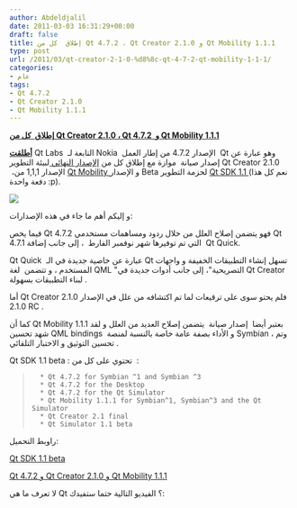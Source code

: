 ```yaml
---
author: Abdeldjalil
date: 2011-03-03 16:31:29+00:00
draft: false
title: إطلاق  كل من Qt 4.7.2 ، Qt Creator 2.1.0 و Qt Mobility 1.1.1
type: post
url: /2011/03/qt-creator-2-1-0-%d8%8c-qt-4-7-2-qt-mobility-1-1-1/
categories:
- عام
tags:
- Qt 4.7.2
- Qt Creator 2.1.0
- Qt Mobility 1.1.1
---
```


[**إطلاق  كل من Qt Creator 2.1.0 ، Qt 4.7.2  و Qt Mobility 1.1.1**
](https://www.it-scoop.com/2011/03/qt-creator-2-1-0-،-qt-4-7-2-qt-mobility-1-1-1)


**[أطلقت](http://labs.qt.nokia.com/2011/03/01/qt-4-7-2-has-been-released/)** Qt Labs  التابعة لـ Nokia  الإصدار 4.7.2 من إطار العمل  Qt وهو عبارة عن إصدار صيانة  موازة مع إطلاق كل من [إلإصدار النهائي ](http://labs.qt.nokia.com/2011/03/01/qt-creator-2-1-0-released/) لبيئة التطوير Qt Creator 2.1.0  ،الإصدار 1,1,1 من [Qt Mobility ](http://labs.qt.nokia.com/2011/03/01/qt-mobility-1-1-1-released/) و الإصدار Beta لحزمة التطوير [Qt SDK 1.1 ](http://labs.qt.nokia.com/2011/03/01/qt-sdk-1-1-beta-released/) (نعم كل هذا دفعة واحدة :p).




[![](https://3.bp.blogspot.com/_8Kvtw29jRUk/TTxuYw7Bw-I/AAAAAAAAB3E/YSa5DjOfrKU/s1600/Qt_logostrap_CMYK.png)
](https://www.it-scoop.com/2011/03/qt-creator-2-1-0-،-qt-4-7-2-qt-mobility-1-1-1)


و إليكم أهم ما جاء في هذه الإصدارات:

فيما يخص Qt 4.7.2 فهو يتضمن إصلاح العلل من خلال ردود ومساهمات مستخدمي Qt 4.7.1 التي تم توفيرها شهر نوفمبر الفارط  ، إلى جانب إضافة  Qt Quick.

Qt Quick  عبارة عن خاصية جديدة في الـ Qt تسهل إنشاء التطبيقات الخفيفة و واجهات المستخدم ، و تتضمن  لغة QML "التصريحية"، إلى جانب أدوات جديدة في Qt Creator لبناء التطبيقات بسهولة .

أما Qt Creator 2.1.0 فلم يحتو سوى على ترقيعات لما تم اكتشافه من علل في الإصدار 2.1.0 RC .

كما أن Qt Mobility 1.1.1 بعتبر أيضا  إصدار صيانة  يتضمن إصلاح العديد من العلل و لقد شهد تحسين QML bindings  و الأداء بصفة عامة خاصة بالنسبة لمنصة Symbian ، وتم تحسين التوثيق و الاختبار التلقائي .

Qt SDK 1.1 beta : تحتوي على كل من  :


<blockquote>

> 
> 
	  * Qt 4.7.2 for Symbian ^1 and Symbian ^3
	  * Qt 4.7.2 for the Desktop
	  * Qt 4.7.2 for the Qt Simulator
	  * Qt Mobility 1.1.1 for Symbian^1, Symbian^3 and the Qt Simulator
	  * Qt Creator 2.1 final
	  * Qt Simulator 1.1 beta

</blockquote>


راوبط التحميل:

[Qt SDK 1.1 beta](http://labs.qt.nokia.com/2011/03/01/qt-sdk-1-1-beta-released/)

[Qt 4.7.2 و Qt Creator 2.1.0 و Qt Mobility 1.1.1 ](http://qt.nokia.com/downloads)



لا تعرف ما هي Qt ؟ الفيديو التالية حتما ستفيدك:

<!-- more -->


<object width="640" height="390"><embed src="http://www.youtube.com/v/p0xiKBEx8RA?fs=1&hl=fr_FR" allowscriptaccess="always" height="390" width="640" allowfullscreen="true" type="application/x-shockwave-flash"></embed></object>





